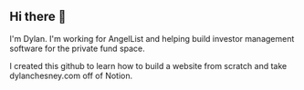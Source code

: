 ## Hi there 👋

I'm Dylan. I'm working for AngelList and helping build investor management software for the private fund space. 

I created this github to learn how to build a website from scratch and take dylanchesney.com off of Notion.
